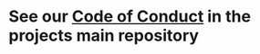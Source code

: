 # See our [Code of Conduct](https://github.com/u-bmc/u-bmc/blob/main/CODE_OF_CONDUCT.md) in the projects main repository
